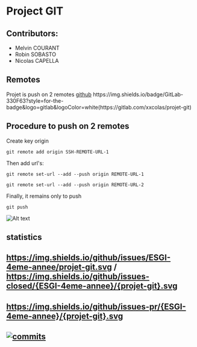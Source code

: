 # Project GIT

<h2>Contributors:</h2>

- Melvin COURANT<br>
- Robin SOBASTO<br>
- Nicolas CAPELLA<br>

<h2>Remotes</h2>

Projet is push on 2 remotes
[github](https://img.shields.io/badge/GitHub-100000?style=for-the-badge&logo=github&logoColor=whitey(https://github.com/ESGI-4eme-annee/projet-git)) https://img.shields.io/badge/GitLab-330F63?style=for-the-badge&logo=gitlab&logoColor=white(https://gitlab.com/xxcolas/projet-git)

<h2>Procedure to push on 2 remotes</h2>

Create key origin
```
git remote add origin SSH-REMOTE-URL-1
```

Then add url's:
```
git remote set-url --add --push origin REMOTE-URL-1
```
```
git remote set-url --add --push origin REMOTE-URL-2
```

Finally, it remains only to push
```
git push
```

![Alt text](src/img/push-on-two-remotes.png?raw=true "Push on two remotes")


<h2>statistics</h2>

https://img.shields.io/github/issues/ESGI-4eme-annee/projet-git.svg / https://img.shields.io/github/issues-closed/{ESGI-4eme-annee}/{projet-git}.svg
---
https://img.shields.io/github/issues-pr/{ESGI-4eme-annee}/{projet-git}.svg
---
[![commits](https://badgen.net/github/commits/ESGI-4eme-annee/projet-git/main)](https://github.com/ESGI-4eme-annee/projet-git/commits/main?icon=github&color=green)
---
